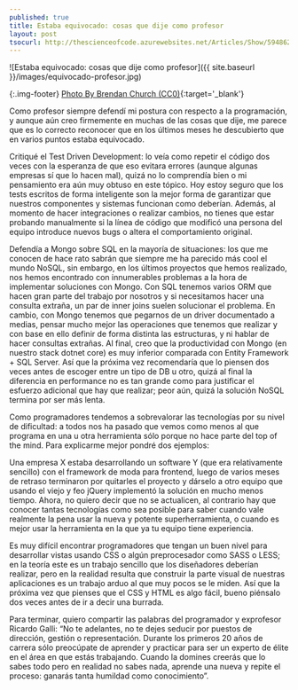 ```yaml
---
published: true
title: Estaba equivocado: cosas que dije como profesor
layout: post
tsocurl: http://thescienceofcode.azurewebsites.net/Articles/Show/594862173e67156b40807c39
---
```

![Estaba equivocado: cosas que dije como profesor]({{ site.baseurl }}/images/equivocado-profesor.jpg)

{:.img-footer}
[Photo By Brendan Church (CC0)](https://unsplash.com/search/photos/ways){:target='_blank'}

Como profesor siempre defendí mi postura con respecto a la programación, y aunque aún creo firmemente en muchas de las cosas que dije, me parece que es lo correcto reconocer que en los últimos meses he descubierto que en varios puntos estaba equivocado.
<!--more-->

Critiqué el Test Driven Development: lo veía como repetir el código dos veces con la esperanza de que eso evitara errores (aunque algunas empresas sí que lo hacen mal), quizá no lo comprendía bien o mi pensamiento era aún muy obtuso en este tópico. Hoy estoy seguro que los tests escritos de forma inteligente son la mejor forma de garantizar que nuestros componentes y sistemas funcionan como deberían. Además, al momento de hacer integraciones o realizar cambios, no tienes que estar probando manualmente si la línea de código que modificó una persona del equipo introduce nuevos bugs o altera el comportamiento original.

Defendía a Mongo sobre SQL en la mayoría de situaciones: los que me conocen de hace rato sabrán que siempre me ha parecido más cool el mundo NoSQL, sin embargo, en los últimos proyectos que hemos realizado, nos hemos encontrado con innumerables problemas a la hora de implementar soluciones con Mongo. Con SQL tenemos varios ORM que hacen gran parte del trabajo por nosotros y si necesitamos hacer una consulta extraña, un par de inner joins suelen solucionar el problema. En cambio, con Mongo tenemos que pegarnos de un driver documentado a medias, pensar mucho mejor las operaciones que tenemos que realizar y con base en ello definir de forma distinta las estructuras, y ni hablar de hacer consultas extrañas. 
Al final, creo que la productividad con Mongo (en nuestro stack dotnet core) es muy inferior comparada con Entity Framework + SQL Server. Así que la próxima vez recomendaría que lo piensen dos veces antes de escoger entre un tipo de DB u otro, quizá al final la diferencia en performance no es tan grande como para justificar el esfuerzo adicional que hay que realizar; peor aún, quizá la solución NoSQL termina por ser más lenta.

Como programadores tendemos a sobrevalorar las tecnologías por su nivel de dificultad: a todos nos ha pasado que vemos como menos al que programa en una u otra herramienta sólo porque no hace parte del top of the mind. Para explicarme mejor pondré dos ejemplos: 

Una empresa X estaba desarrollando un software Y (que era relativamente sencillo) con el framework de moda para frontend, luego de varios meses de retraso terminaron por quitarles el proyecto y dárselo a otro equipo que usando el viejo y feo jQuery implementó la solución en mucho menos tiempo. Ahora, no quiero decir que no se actualicen, al contrario hay que conocer tantas tecnologías como sea posible para saber cuando vale realmente la pena usar la nueva y potente superherramienta, o cuando es mejor usar la herramienta en la que ya tu equipo tiene experiencia.

Es muy difícil encontrar programadores que tengan un buen nivel para desarrollar vistas usando CSS o algún preprocesador como SASS o LESS; en la teoría este es un trabajo sencillo que los diseñadores deberían realizar, pero en la realidad resulta que construir la parte visual de nuestras aplicaciones es un trabajo arduo al que muy pocos se le miden. Así que la próxima vez que pienses que el CSS y HTML es algo fácil, bueno piénsalo dos veces antes de ir a decir una burrada.


Para terminar, quiero compartir las palabras del programador y exprofesor Ricardo Galli: 
“No te adelantes, no te dejes seducir por puestos de dirección, gestión o representación. Durante los primeros 20 años de carrera sólo preocúpate de aprender y practicar para ser un experto de élite en el área en que estás trabajando. Cuando la domines creerás que lo sabes todo pero en realidad no sabes nada, aprende una nueva y repite el proceso: ganarás tanta humildad como conocimiento”.
